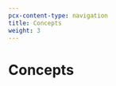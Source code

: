 ```yaml
---
pcx-content-type: navigation
title: Concepts
weight: 3
---
```


# Concepts

<DirectoryListing path="/concepts"/>
